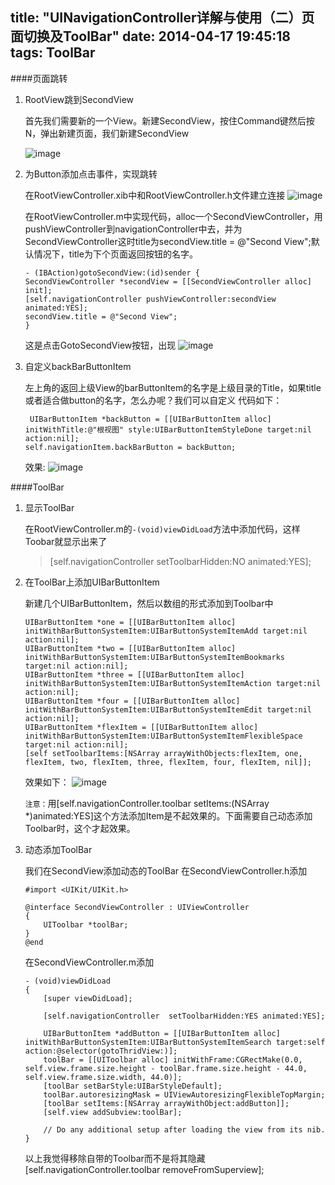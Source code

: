 title: "UINavigationController详解与使用（二）页面切换及ToolBar"
date: 2014-04-17 19:45:18
tags: ToolBar
---

####页面跳转

1. RootView跳到SecondView

	首先我们需要新的一个View。新建SecondView，按住Command键然后按N，弹出新建页面，我们新建SecondView
	
	![image](/images/UINavigationVC/10.png)

2. 为Button添加点击事件，实现跳转

	在RootViewController.xib中和RootViewController.h文件建立连接
	![image](/images/UINavigationVC/11.png)

	在RootViewController.m中实现代码，alloc一个SecondViewController，用pushViewController到navigationController中去，并为SecondViewController这时title为secondView.title = @"Second View";默认情况下，title为下个页面返回按钮的名字。
	
	```
	- (IBAction)gotoSecondView:(id)sender {
    SecondViewController *secondView = [[SecondViewController alloc] init];
    [self.navigationController pushViewController:secondView animated:YES];
    secondView.title = @"Second View";
	}
	```

	这是点击GotoSecondView按钮，出现
	![image](/images/UINavigationVC/12.png)

3. 自定义backBarButtonItem

	左上角的返回上级View的barButtonItem的名字是上级目录的Title，如果title或者适合做button的名字，怎么办呢？我们可以自定义
	代码如下：
	
	```
	 UIBarButtonItem *backButton = [[UIBarButtonItem alloc] initWithTitle:@"根视图" style:UIBarButtonItemStyleDone target:nil action:nil];
    self.navigationItem.backBarButton = backButton;
	```
	效果:
	![image](/images/UINavigationVC/13.png)

####ToolBar

1. 显示ToolBar

	在RootViewController.m的`-(void)viewDidLoad`方法中添加代码，这样Toobar就显示出来了
	>[self.navigationController setToolbarHidden:NO animated:YES];

2. 在ToolBar上添加UIBarButtonItem

	新建几个UIBarButtonItem，然后以数组的形式添加到Toolbar中
	
	```
	UIBarButtonItem *one = [[UIBarButtonItem alloc] initWithBarButtonSystemItem:UIBarButtonSystemItemAdd target:nil action:nil];
	UIBarButtonItem *two = [[UIBarButtonItem alloc] initWithBarButtonSystemItem:UIBarButtonSystemItemBookmarks target:nil action:nil];
	UIBarButtonItem *three = [[UIBarButtonItem alloc] initWithBarButtonSystemItem:UIBarButtonSystemItemAction target:nil action:nil];
	UIBarButtonItem *four = [[UIBarButtonItem alloc] initWithBarButtonSystemItem:UIBarButtonSystemItemEdit target:nil action:nil];
	UIBarButtonItem *flexItem = [[UIBarButtonItem alloc] initWithBarButtonSystemItem:UIBarButtonSystemItemFlexibleSpace target:nil action:nil];
	[self setToolbarItems:[NSArray arrayWithObjects:flexItem, one, flexItem, two, flexItem, three, flexItem, four, flexItem, nil]];
	```
	效果如下：
	![image](/images/UINavigationVC/14.png)

	`注意：`用[self.navigationController.toolbar setItems:(NSArray *)animated:YES]这个方法添加Item是不起效果的。下面需要自己动态添加Toolbar时，这个才起效果。

3. 动态添加ToolBar

	我们在SecondView添加动态的ToolBar
	在SecondViewController.h添加
	
	```
	#import <UIKit/UIKit.h>

	@interface SecondViewController : UIViewController
	{
	    UIToolbar *toolBar;
	}
	@end

	```

	在SecondViewController.m添加
	
	```
	- (void)viewDidLoad
	{
	    [super viewDidLoad];
	
	    [self.navigationController  setToolbarHidden:YES animated:YES];
		
	    UIBarButtonItem *addButton = [[UIBarButtonItem alloc] initWithBarButtonSystemItem:UIBarButtonSystemItemSearch target:self action:@selector(gotoThridView:)];
	    toolBar = [[UIToolbar alloc] initWithFrame:CGRectMake(0.0, self.view.frame.size.height - toolBar.frame.size.height - 44.0, self.view.frame.size.width, 44.0)];
	    [toolBar setBarStyle:UIBarStyleDefault];
	    toolBar.autoresizingMask = UIViewAutoresizingFlexibleTopMargin;
	    [toolBar setItems:[NSArray arrayWithObject:addButton]];
	    [self.view addSubview:toolBar];
	     
	    // Do any additional setup after loading the view from its nib.
	}
	```
	以上我觉得移除自带的Toolbar而不是将其隐藏
	[self.navigationController.toolbar removeFromSuperview];

